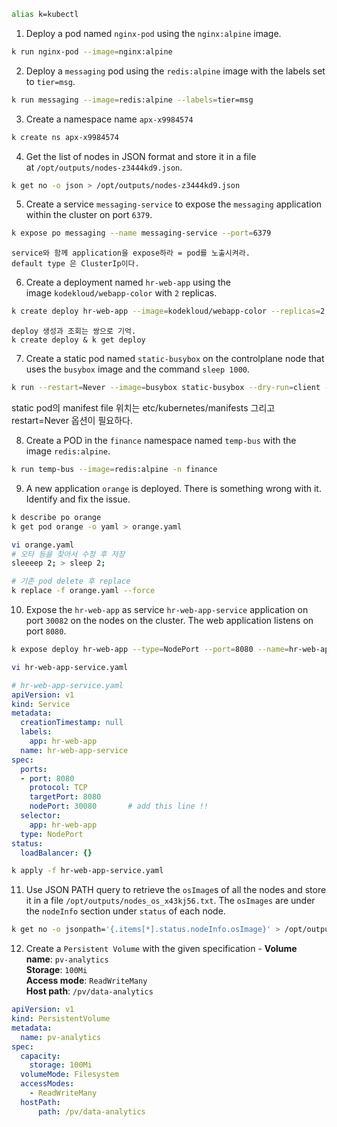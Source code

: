 
```bash
alias k=kubectl
```
1) Deploy a pod named `nginx-pod` using the `nginx:alpine` image.
```bash
k run nginx-pod --image=nginx:alpine
```
2) Deploy a `messaging` pod using the `redis:alpine` image with the labels set to `tier=msg`.
```bash
k run messaging --image=redis:alpine --labels=tier=msg
```
3) Create a namespace name `apx-x9984574`
```bash
k create ns apx-x9984574
```
4) Get the list of nodes in JSON format and store it in a file at `/opt/outputs/nodes-z3444kd9.json`.
```bash
k get no -o json > /opt/outputs/nodes-z3444kd9.json
```
5) Create a service `messaging-service` to expose the `messaging` application within the cluster on port `6379`.
```bash
k expose po messaging --name messaging-service --port=6379
```
	service와 함께 application을 expose하라 = pod를 노출시켜라.
	default type 은 ClusterIp이다.

6) Create a deployment named `hr-web-app` using the image `kodekloud/webapp-color` with `2` replicas.
```bash
k create deploy hr-web-app --image=kodekloud/webapp-color --replicas=2
```
	deploy 생성과 조회는 쌍으로 기억.
	k create deploy & k get deploy


7. Create a static pod named `static-busybox` on the controlplane node that uses the `busybox` image and the command `sleep 1000`.
```bash
k run --restart=Never --image=busybox static-busybox --dry-run=client -o yaml --command -- sleep 1000 > /etc/kubernetes/manifests/static-busybox.yaml
```
static pod의 manifest file 위치는 etc/kubernetes/manifests
그리고 restart=Never 옵션이 필요하다.

8) Create a POD in the `finance` namespace named `temp-bus` with the image `redis:alpine`.
```bash
k run temp-bus --image=redis:alpine -n finance
```

9) A new application `orange` is deployed. There is something wrong with it. Identify and fix the issue.
```bash
k describe po orange
k get pod orange -o yaml > orange.yaml

vi orange.yaml
# 오타 등을 찾아서 수정 후 저장
sleeeep 2; > sleep 2;

# 기존 pod delete 후 replace
k replace -f orange.yaml --force 
```

10) Expose the `hr-web-app` as service `hr-web-app-service` application on port `30082` on the nodes on the cluster. The web application listens on port `8080`.
```bash
k expose deploy hr-web-app --type=NodePort --port=8080 --name=hr-web-app-service --dry-run=client -o yaml > hr-web-app-service.yaml

vi hr-web-app-service.yaml
```
```yaml
# hr-web-app-service.yaml
apiVersion: v1
kind: Service
metadata:
  creationTimestamp: null
  labels:
    app: hr-web-app
  name: hr-web-app-service
spec:
  ports:
  - port: 8080
    protocol: TCP
    targetPort: 8080
    nodePort: 30080       # add this line !!
  selector:
    app: hr-web-app
  type: NodePort
status:
  loadBalancer: {}
```
```bash
k apply -f hr-web-app-service.yaml 
```
11) Use JSON PATH query to retrieve the `osImage`s of all the nodes and store it in a file `/opt/outputs/nodes_os_x43kj56.txt`. The `osImages` are under the `nodeInfo` section under `status` of each node.
```bash
k get no -o jsonpath='{.items[*].status.nodeInfo.osImage}' > /opt/outputs/nodes_os_x43kj56.txt
```
12) Create a `Persistent Volume` with the given specification - 
	**Volume name**: `pv-analytics`  
	**Storage**: `100Mi`  
	**Access mode**: `ReadWriteMany`  
	**Host path**: `/pv/data-analytics`

```yaml
apiVersion: v1
kind: PersistentVolume
metadata:
  name: pv-analytics
spec:
  capacity:
    storage: 100Mi
  volumeMode: Filesystem
  accessModes:
    - ReadWriteMany
  hostPath:
      path: /pv/data-analytics
```
